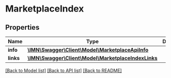 # MarketplaceIndex

## Properties
Name | Type | Description | Notes
------------ | ------------- | ------------- | -------------
**info** | [**\IMN\Swagger\Client\Model\MarketplaceApiInfo**](MarketplaceApiInfo.md) |  | [optional] 
**links** | [**\IMN\Swagger\Client\Model\MarketplaceIndexLinks**](MarketplaceIndexLinks.md) |  | [optional] 

[[Back to Model list]](../README.md#documentation-for-models) [[Back to API list]](../README.md#documentation-for-api-endpoints) [[Back to README]](../README.md)


